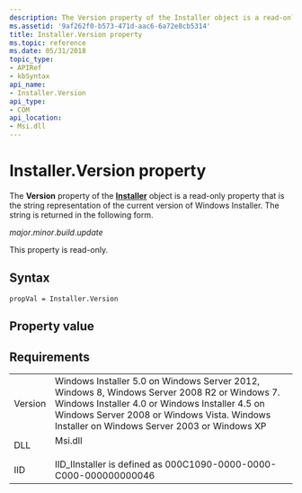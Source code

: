 ```yaml
---
description: The Version property of the Installer object is a read-only property that is the string representation of the current version of Windows Installer. The string is returned in the following form.
ms.assetid: '9af262f0-b573-471d-aac6-6a72e8cb5314'
title: Installer.Version property
ms.topic: reference
ms.date: 05/31/2018
topic_type: 
- APIRef
- kbSyntax
api_name: 
- Installer.Version
api_type: 
- COM
api_location: 
- Msi.dll
---
```


# Installer.Version property

The **Version** property of the [**Installer**](installer-object.md) object is a read-only property that is the string representation of the current version of Windows Installer. The string is returned in the following form.

*major*.*minor*.*build*.*update*

This property is read-only.

## Syntax


```JScript
propVal = Installer.Version
```



## Property value

## Requirements



|                    |                                                                                                                                                                                                                                                         |
|--------------------|---------------------------------------------------------------------------------------------------------------------------------------------------------------------------------------------------------------------------------------------------------|
| Version<br/> | Windows Installer 5.0 on Windows Server 2012, Windows 8, Windows Server 2008 R2 or Windows 7. Windows Installer 4.0 or Windows Installer 4.5 on Windows Server 2008 or Windows Vista. Windows Installer on Windows Server 2003 or Windows XP<br/> |
| DLL<br/>     | <dl> <dt>Msi.dll</dt> </dl>                                                                                                                                                                      |
| IID<br/>     | IID\_IInstaller is defined as 000C1090-0000-0000-C000-000000000046<br/>                                                                                                                                                                           |



 

 




